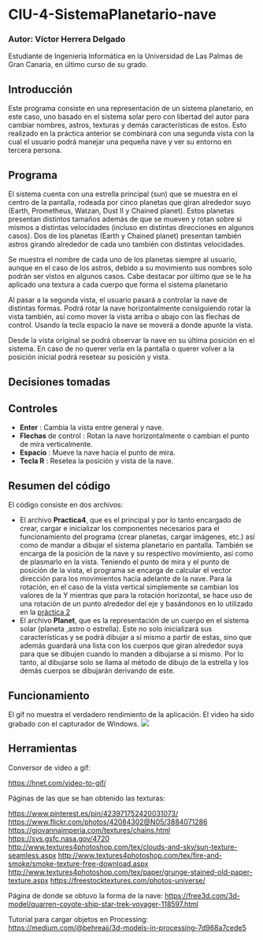 # CIU-4-SistemaPlanetario-nave

### Autor: Víctor Herrera Delgado
Estudiante de Ingeniería Informática en la Universidad de Las Palmas de Gran Canaria, en último curso de su grado.



## Introducción 

Este programa consiste en una representación de un sistema planetario, en este caso, uno basado en el sistema solar pero con libertad del autor para cambiar nombres, astros, texturas y demás características de estos. Esto realizado en la práctica anterior se combinará con una segunda vista con la cual el usuario podrá manejar una pequeña nave y ver su entorno en tercera persona.

## Programa
El sistema cuenta con una estrella principal (sun) que se muestra en el centro de la pantalla, rodeada por cinco planetas que giran alrededor suyo (Earth, Prometheus, Watzan, Dust II y Chained planet). Estos planetas presentan distintos tamaños además de que se mueven y rotan sobre si mismos a distintas velocidades (incluso en distintas direcciones en algunos casos). 
Dos de los planetas (Earth y Chained planet) presentan también astros girando alrededor de cada uno también con distintas velocidades.

Se muestra el nombre de cada uno de los planetas siempre al usuario, aunque en el caso de los astros, debido a su movimiento sus nombres solo podrán ser vistos en algunos casos.
Cabe destacar por último que se le ha aplicado una textura a cada cuerpo que forma el sistema planetario

Al pasar a la segunda vista, el usuario pasará a controlar la nave de distintas formas. Podrá rotar la nave horizontalmente consiguiendo rotar la vista también, así como mover la vista arriba o abajo con las flechas de control. Usando la tecla espacio la nave se moverá a donde apunte la vista.

Desde la vista original se podrá observar la nave en su última posición en el sistema. En caso de no querer verla en la pantalla o querer volver a la posición inicial podrá resetear su posición y vista.

## Decisiones tomadas

## Controles
- **Enter** : Cambia la vista entre general y nave.
- **Flechas** de control : Rotan la nave horizontalmente o cambian el punto de mira verticalmente.
- **Espacio** : Mueve la nave hacia el punto de mira.
- **Tecla R** : Resetea la posición y vista de la nave.

## Resumen del código
El código consiste en dos archivos:

- El archivo **Practica4**, que es el principal y por lo tanto encargado de crear, cargar e inicializar los componentes necesarios para el funcionamiento del programa (crear planetas, cargar imágenes, etc.) así como de mandar a dibujar el sistema planetario en pantalla. También se encarga de la posición de la nave y su respectivo movimiento, así como de plasmarlo en la vista.
Teniendo el punto de mira y el punto de posición de la vista, el programa se encarga de calcular el vector dirección para los movimientos hacia adelante de la nave. Para la rotación, en el caso de la vista vertical simplemente se cambian los valores de la Y mientras que para la rotación horizontal, se hace uso de una rotación de un punto alrededor del eje y basándonos en lo utilizado en la [práctica 2](https://github.com/VictorHerreraDelgado/CIU-2-Generador3D)
- El archivo **Planet**, que es la representación de un cuerpo en el sistema solar (planeta ,astro o estrella). Este no solo inicializará sus características y se podrá dibujar a sí mismo a partir de estas, sino que además guardará una lista con los cuerpos que giran alrededor suya para que se dibujen cuando lo manden a dibujarse a si mismo.
Por lo tanto, al dibujarse solo se llama al método de dibujo de la estrella y los demás cuerpos se dibujarán derivando de este.

## Funcionamiento
El gif no muestra el verdadero rendimiento de la aplicación. El video ha sido grabado con el capturador de Windows.
![](Practica4.gif)

## Herramientas

Conversor de video a gif:

https://hnet.com/video-to-gif/


Páginas de las que se han obtenido las texturas:

https://www.pinterest.es/pin/423971752420031073/   
https://www.flickr.com/photos/42084302@N05/3884071286   
https://giovannaimperia.com/textures/chains.html     
https://svs.gsfc.nasa.gov/4720  
http://www.textures4photoshop.com/tex/clouds-and-sky/sun-texture-seamless.aspx
http://www.textures4photoshop.com/tex/fire-and-smoke/smoke-texture-free-download.aspx
http://www.textures4photoshop.com/tex/paper/grunge-stained-old-paper-texture.aspx
https://freestocktextures.com/photos-universe/

Página de donde se obtuvo la forma de la nave:
https://free3d.com/3d-model/quarren-coyote-ship-star-trek-voyager-118597.html

Tutorial para cargar objetos en Processing:
https://medium.com/@behreajj/3d-models-in-processing-7d968a7cede5
